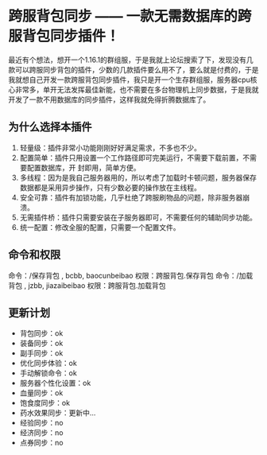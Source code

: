 # 跨服背包同步 —— 一款无需数据库的跨服背包同步插件！
最近有个想法，想开一个1.16.1的群组服，于是我就上论坛搜索了下，发现没有几款可以跨服同步背包的插件，少数的几款插件要么用不了，要么就是付费的，于是我就想自己开发一款跨服背包同步插件，我只是开一个生存群组服，服务器cpu核心非常多，单开无法发挥最佳新能，也不需要在多台物理机上同步数据，于是我就开发了一款不用数据库的同步插件，这样我就免得折腾数据库了。

## 为什么选择本插件
1.  轻量级：插件非常小功能刚刚好好满足需求，不多也不少。
2. 配置简单：插件只用设置一个工作路径即可完美运行，不需要下载前置，不需要配置数据库，开 封即用，简单方便。
3. 多线程：因为是我自己服务器用的，所以考虑了加载时卡顿问题，服务器保存数据都是采用异步操作，只有少数必要的操作放在主线程。
4. 安全可靠：插件有加锁功能，几乎杜绝了跨服刷物品的问题，除非服务器崩溃。
5. 无需插件桥：插件只需要安装在子服务器即可，不需要任何的辅助同步功能。
6. 统一配置：修改全服的配置，只需要一个配置文件。

## 命令和权限
 命令：/保存背包 , bcbb, baocunbeibao 权限：跨服背包.保存背包
命令：/加载背包 , jzbb, jiazaibeibao 权限：跨服背包.加载背包
## 更新计划
- 背包同步：ok
- 装备同步：ok
- 副手同步：ok
- 优化同步体验：ok
- 手动解锁命令：ok
- 服务器个性化设置：ok
- 血量同步：ok
- 饱食度同步：ok
- 药水效果同步：更新中...
- 经验同步：no
- 经济同步：no
- 点券同步：no

